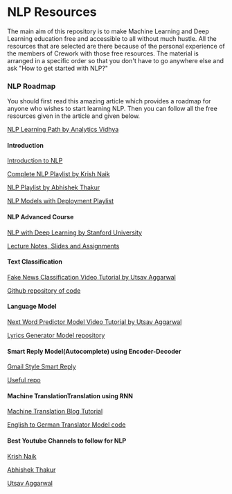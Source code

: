 # NLP Resources

The main aim of this repository is to make Machine Learning and Deep Learning education free and accessible to all without much hustle. All the resources that are selected are there because of the personal experience of the members of Crework with those free resources. The material is arranged in a specific order so that you don't have to go anywhere else and ask "How to get started with NLP?"

### NLP Roadmap

You should first read this amazing article which provides a roadmap for anyone who wishes to start learning NLP. Then you can follow all the free resources given in the article and given below.

[NLP Learning Path by Analytics Vidhya](https://www.analyticsvidhya.com/blog/2020/01/learning-path-nlp-2020/)

#### Introduction

[Introduction to NLP](https://towardsdatascience.com/a-practitioners-guide-to-natural-language-processing-part-i-processing-understanding-text-9f4abfd13e72_)

[Complete NLP Playlist by Krish Naik](https://www.youtube.com/playlist?list=PLZoTAELRMXVMdJ5sqbCK2LiM0HhQVWNzm)

[NLP Playlist by Abhishek Thakur](https://www.youtube.com/playlist?list=PL98nY_tJQXZk-NeS9jqeH2iY4-IvoYbRC_)

[NLP Models with Deployment Playlist](https://www.youtube.com/playlist?list=PL3N9eeOlCrP6zMkHMxFJV4yXIsET5aWlc)

#### NLP Advanced Course

[NLP with Deep Learning by Stanford University](https://www.youtube.com/playlist?list=PLoROMvodv4rOhcuXMZkNm7j3fVwBBY42z)

[Lecture Notes, Slides and Assignments](https://github.com/ishantjuyal/CS224N-NLP-Stanford)

#### Text Classification

[Fake News Classification Video Tutorial by Utsav Aggarwal](https://youtu.be/xyq-zYr1cnI)

[Github repository of code](https://github.com/ishantjuyal/Fake-News)

#### Language Model

[Next Word Predictor Model Video Tutorial by Utsav Aggarwal](https://youtu.be/Pe56OZ4aPds)

[Lyrics Generator Model repository](https://github.com/ishantjuyal/Word-Prediction)

#### Smart Reply Model(Autocomplete) using Encoder-Decoder

[Gmail Style Smart Reply](https://towardsdatascience.com/gmail-style-smart-compose-using-char-n-gram-language-models-a73c09550447)

[Useful repo](https://github.com/yatindma/Automated-Response-Suggestion-for-Email)

#### Machine TranslationTranslation using RNN

[Machine Translation Blog Tutorial](https://www.analyticsvidhya.com/blog/2019/01/neural-machine-translation-keras/)

[English to German Translator Model code](https://github.com/ishantjuyal/Translator)

#### Best Youtube Channels to follow for NLP

[Krish Naik](https://www.youtube.com/user/krishnaik06)

[Abhishek Thakur](https://www.youtube.com/user/abhisheksvnit)

[Utsav Aggarwal](https://www.youtube.com/channel/UCSz5IBDVS2zlPcZofdZfELg)
